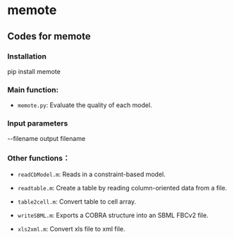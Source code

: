 # memote
## Codes for memote


### Installation
pip install memote


### Main function:

- `memote.py`:  Evaluate the quality of each model.

### Input parameters
--filename  output filename 


### Other functions：

- `readCbModel.m`: Reads in a constraint-based model.

- `readtable.m`: Create a table by reading column-oriented data from a file.

- `table2cell.m`: Convert table to cell array.

- `writeSBML.m`: Exports a COBRA structure into an SBML FBCv2 file. 

- `xls2xml.m`: Convert xls file to xml file.
